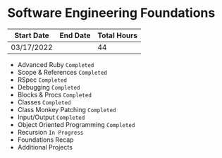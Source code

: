 # Software Engineering Foundations

| Start Date | End Date | Total Hours |
| ---------- | -------- | ----------- |
| 03/17/2022 |          | 44          |

- Advanced Ruby `Completed`
- Scope & References `Completed`
- RSpec `Completed`
- Debugging `Completed`
- Blocks & Procs `Completed`
- Classes `Completed`
- Class Monkey Patching `Completed`
- Input/Output `Completed`
- Object Oriented Programming `Completed`
- Recursion `In Progress`
- Foundations Recap
- Additional Projects
